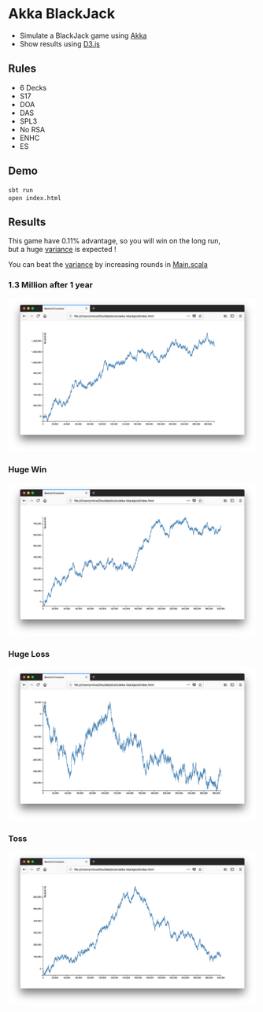 # Akka BlackJack

* Simulate a BlackJack game using [Akka](https://akka.io)
* Show results using [D3.js](https://d3js.org)


## Rules

* 6 Decks
* S17
* DOA
* DAS
* SPL3
* No RSA
* ENHC
* ES


## Demo

    sbt run
    open index.html


## Results

This game have 0.11% advantage, so you will win on the long run,     
but a huge [variance](https://en.wikipedia.org/wiki/Variance) is expected !   

You can beat the [variance](https://en.wikipedia.org/wiki/Variance) by increasing rounds in [Main.scala](src/main/scala/fr/dailybrain/akka/blackjack/Main.scala)


### 1.3 Million after 1 year 
![One Million](src/main/resources/assets/one-million.png)

### Huge Win
![Huge Win](src/main/resources/assets/huge-win.png)

### Huge Loss
![Huge Loss](src/main/resources/assets/huge-loss.png)

### Toss
![Toss](src/main/resources/assets/toss.png)
